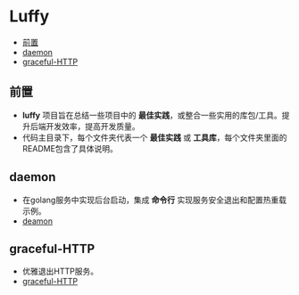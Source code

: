 # Luffy

* [前置](#前置)
* [daemon](#daemon)
* [graceful-HTTP](#graceful-HTTP)

## 前置

* __luffy__ 项目旨在总结一些项目中的 __最佳实践__，或整合一些实用的库包/工具。提升后端开发效率，提高开发质量。
* 代码主目录下，每个文件夹代表一个 __最佳实践__ 或 __工具库__，每个文件夹里面的README包含了具体说明。

## daemon

* 在golang服务中实现后台启动，集成 __命令行__ 实现服务安全退出和配置热重载示例。
* [deamon](https://github.com/YuleiGong/luffy/tree/main/daemon "daemon")

## graceful-HTTP
* 优雅退出HTTP服务。
* [graceful-HTTP](https://github.com/YuleiGong/luffy/tree/main/graceful-HTTP "优雅退出http服务")
